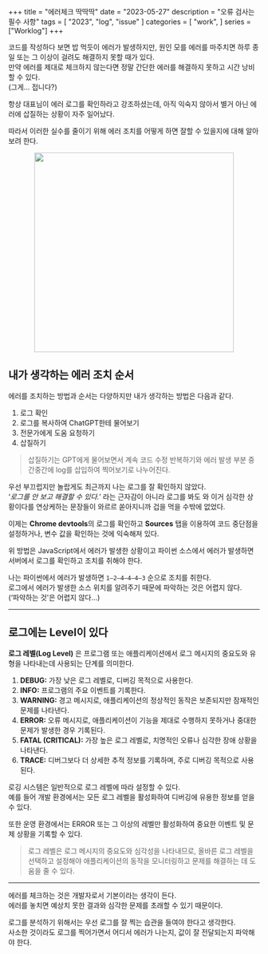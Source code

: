 +++
title = "에러체크 딱딱딱"
date = "2023-05-27"
description = "오류 검사는 필수 사항"
tags = [
    "2023",
    "log",
    "issue"
]
categories = [
    "work",
]
series = ["Worklog"]
+++

코드를 작성하다 보면 밥 먹듯이 에러가 발생하지만, 원인 모를 에러를 마주치면 하루 종일 또는 그 이상이 걸려도 해결하지 못할 때가 있다. <br>
만약 에러를 제대로 체크하지 않는다면 정말 간단한 에러를 해결하지 못하고 시간 낭비할 수 있다. <br> (그게… 접니다?)

항상 대표님이 에러 로그를 확인하라고 강조하셨는데, 아직 익숙지 않아서 별거 아닌 에러에 삽질하는 상황이 자주 일어났다.

따라서 이러한 실수를 줄이기 위해 에러 조치를 어떻게 하면 잘할 수 있을지에 대해 알아보려 한다.

<p align="center"><img src="https://github.com/kmseunh/blog/assets/105186724/94d340ed-0ae2-4524-864a-d4f970a18495" width="400"></p>

<!--more-->

## 내가 생각하는 에러 조치 순서

에러를 조치하는 방법과 순서는 다양하지만 내가 생각하는 방법은 다음과 같다.

1. 로그 확인
2. 로그를 복사하여 ChatGPT한테 물어보기
3. 전문가에게 도움 요청하기
4. 삽질하기

> 삽질하기는 GPT에게 물어보면서 계속 코드 수정 반복하기와 에러 발생 부분 중간중간에 log를 삽입하여 찍어보기로 나누어진다.

우선 부끄럽지만 놀랍게도 최근까지 나는 로그를 잘 확인하지 않았다. <br> ‘_로그를 안 보고 해결할 수 있다._’ 라는 근자감이 아니라 로그를 봐도 와 이거 심각한 상황이다를 연상케하는 문장들이 와르르 쏟아지니까 겁을 먹을 수밖에 없었다.

이제는 **Chrome devtools**의 로그를 확인하고 **Sources** 탭을 이용하여 코드 중단점을 설정하거나, 변수 값을 확인하는 것에 익숙해져 있다.

위 방법은 JavaScript에서 에러가 발생한 상황이고 파이썬 소스에서 에러가 발생하면 서버에서 로그를 확인하고 조치를 취해야 한다.

나는 파이썬에서 에러가 발생하면 `1–2–4–4–4–3` 순으로 조치를 취한다. <br> 로그에서 에러가 발생한 소스 위치를 알려주기 때문에 파악하는 것은 어렵지 않다. <br> (‘파악하는 것'은 어렵지 않다…)

<hr>

## 로그에는 Level이 있다

**로그 레벨(Log Level)** 은 프로그램 또는 애플리케이션에서 로그 메시지의 중요도와 유형을 나타내는데 사용되는 단계를 의미한다.

1. **DEBUG:** 가장 낮은 로그 레벨로, 디버깅 목적으로 사용한다.
2. **INFO:** 프로그램의 주요 이벤트를 기록한다.
3. **WARNING:** 경고 메시지로, 애플리케이션의 정상적인 동작은 보존되지만 잠재적인 문제를 나타낸다.
4. **ERROR:** 오류 메시지로, 애플리케이션이 기능을 제대로 수행하지 못하거나 중대한 문제가 발생한 경우 기록된다.
5. **FATAL (CRITICAL):** 가장 높은 로그 레벨로, 치명적인 오류나 심각한 장애 상황을 나타낸다.
6. **TRACE:** 디버그보다 더 상세한 추적 정보를 기록하며, 주로 디버깅 목적으로 사용된다.

로깅 시스템은 일반적으로 로그 레벨에 따라 설정할 수 있다. <br> 예를 들어 개발 환경에서는 모든 로그 레벨을 활성화하여 디버깅에 유용한 정보를 얻을 수 있다.

또한 운영 환경에서는 ERROR 또는 그 이상의 레벨만 활성화하여 중요한 이벤트 및 문제 상황을 기록할 수 있다.

> 로그 레벨은 로그 메시지의 중요도와 심각성을 나타내므로, 올바른 로그 레벨을 선택하고 설정해야 애플리케이션의 동작을 모니터링하고 문제를 해결하는 데 도움을 줄 수 있다.

<hr>

에러를 체크하는 것은 개발자로서 기본이라는 생각이 든다. <br> 에러를 놓치면 예상치 못한 결과와 심각한 문제를 초래할 수 있기 때문이다.

로그를 분석하기 위해서는 우선 로그를 잘 찍는 습관을 들여야 한다고 생각한다. <br> 사소한 것이라도 로그를 찍어가면서 어디서 에러가 나는지, 값이 잘 전달되는지 파악해야 한다.
